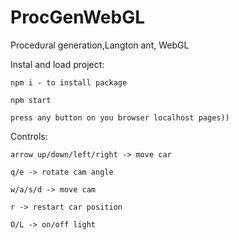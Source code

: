 # ProcGenWebGL
Procedural generation,Langton ant, WebGL

Instal and load project:

    npm i - to install package
    
    npm start
    
    press any button on you browser localhost pages))
    

Controls:

    arrow up/down/left/right -> move car 
  
    q/e -> rotate cam angle 
  
    w/a/s/d -> move cam 
  
    r -> restart car position 
  
    O/L -> on/off light
  
